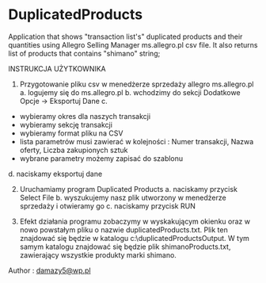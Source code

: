 # DuplicatedProducts
Application that shows "transaction list's" duplicated products and their quantities using Allegro Selling Manager ms.allegro.pl csv file.
It also returns list of products that contains "shimano" string;

INSTRUKCJA UŻYTKOWNIKA

1. Przygotowanie pliku csv w menedżerze sprzedaży allegro ms.allegro.pl
a. logujemy się do ms.allegro.pl
b. wchodzimy do sekcji Dodatkowe Opcje -> Eksportuj Dane
c. 
- wybieramy okres dla naszych transakcji
- wybieramy sekcję transakcji
- wybieramy format pliku na CSV
- lista parametrów musi zawierać w kolejności : Numer transakcji, Nazwa oferty, Liczba zakupionych sztuk
- wybrane parametry możemy zapisać do szablonu

d. naciskamy eksportuj dane

2. Uruchamiamy program Duplicated Products
a. naciskamy przycisk Select File
b. wyszukujemy nasz plik utworzony w menedżerze sprzedaży i otwieramy go
c. naciskamy przycisk RUN

3. Efekt działania programu zobaczymy w wyskakującym okienku oraz w nowo powstałym pliku o nazwie duplicatedProducts.txt.
Plik ten znajdować się będzie w katalogu c:\duplicatedProductsOutput. W tym samym katalogu znajdować się będzie
plik shimanoProducts.txt, zawierający wszystkie produkty marki shimano.

Author : damazy5@wp.pl
